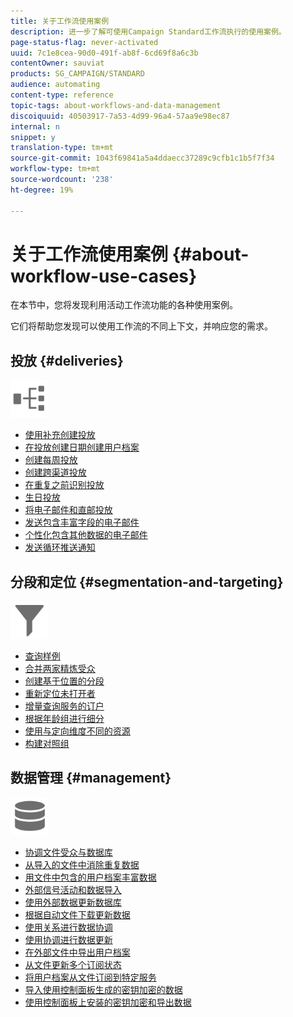 ```yaml
---
title: 关于工作流使用案例
description: 进一步了解可使用Campaign Standard工作流执行的使用案例。
page-status-flag: never-activated
uuid: 7c1e8cea-90d0-491f-ab8f-6cd69f8a6c3b
contentOwner: sauviat
products: SG_CAMPAIGN/STANDARD
audience: automating
content-type: reference
topic-tags: about-workflows-and-data-management
discoiquuid: 40503917-7a53-4d99-96a4-57aa9e98ec87
internal: n
snippet: y
translation-type: tm+mt
source-git-commit: 1043f69841a5a4ddaecc37289c9cfb1c1b5f7f34
workflow-type: tm+mt
source-wordcount: '238'
ht-degree: 19%

---
```



# 关于工作流使用案例 {#about-workflow-use-cases}

在本节中，您将发现利用活动工作流功能的各种使用案例。

它们将帮助您发现可以使用工作流的不同上下文，并响应您的需求。

## 投放 {#deliveries}

<img src="assets/do-not-localize/icon_workflows.svg" width="60px">

* [使用补充创建投放](../../automating/using/workflow-created-query-with-complement.md)
* [在投放创建日期创建用户档案](../../automating/using/workflow-creation-date-query.md)
* [创建每周投放](../../automating/using/workflow-weekly-offer.md)
* [创建跨渠道投放](../../automating/using/workflow-cross-channel-delivery.md)
* [在重复之前识别投放](../../automating/using/identifying-duplicated-before-delivery.md)
* [生日投放](../../automating/using/birthday-delivery.md)
* [将电子邮件和直邮投放](../../automating/using/coupling-email-direct-mail.md)
* [发送包含丰富字段的电子邮件](../../automating/using/sending-email-enriched-fields.md)
* [个性化包含其他数据的电子邮件](../../automating/using/personalizing-email-with-additional-data.md)
* [发送循环推送通知](../../automating/using/recurring-push-notifications.md)

## 分段和定位 {#segmentation-and-targeting}

<img src="assets/do-not-localize/icon_filter.svg" width="60px">

* [查询样例](../../automating/using/query-samples.md)
* [合并两家精炼受众](../../automating/using/union-on-two-refined-audiences.md)
* [创建基于位置的分段](../../automating/using/workflow-segmentation-location.md)
* [重新定位未打开者](../../automating/using/workflow-cross-channel-retargeting.md)
* [增量查询服务的订户](../../automating/using/incremental-query-on-subscribers.md)
* [根据年龄组进行细分](../../automating/using/segmentation-age-groups.md)
* [使用与定向维度不同的资源](../../automating/using/using-resources-different-from-targeting-dimensions.md)
* [构建对照组](../../automating/using/workflow-control-group.md)

## 数据管理 {#management}

<img src="assets/do-not-localize/icon_manage.svg" width="60px">

* [协调文件受众与数据库](../../automating/using/reconcile-file-audience-with-database.md)
* [从导入的文件中消除重复数据](../../automating/using/deduplicating-data-imported-file.md)
* [用文件中包含的用户档案丰富数据](../../automating/using/enriching-profile-data-file.md)
* [外部信号活动和数据导入](../../automating/using/external-signal-data-import.md)
* [使用外部数据更新数据库](../../automating/using/update-database-file.md)
* [根据自动文件下载更新数据](../../automating/using/update-data-automatic-download.md)
* [使用关系进行数据协调](../../automating/using/reconciliation-using-relations.md)
* [使用协调进行数据更新](../../automating/using/data-update-reconciliation.md)
* [在外部文件中导出用户档案](../../automating/using/exporting-profiles-in-file.md)
* [从文件更新多个订阅状态](../../automating/using/updating-subscriptions-from-file.md)
* [将用户档案从文件订阅到特定服务](../../automating/using/subscribing-profiles-from-file.md)
* [导入使用控制面板生成的密钥加密的数据](../../automating/using/managing-encrypted-data.md#use-case-gpg-decrypt)
* [使用控制面板上安装的密钥加密和导出数据](../../automating/using/managing-encrypted-data.md#use-case-gpg-encrypt)

